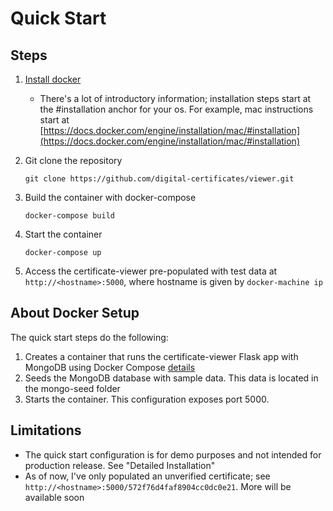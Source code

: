 Quick Start
===========

Steps
-----

1. [Install docker](https://docs.docker.com/engine/installation)
    - There's a lot of introductory information; installation steps start at the #installation anchor for your os. For
example, mac instructions start at [https://docs.docker.com/engine/installation/mac/#installation](https://docs.docker.com/engine/installation/mac/#installation)

2. Git clone the repository

    `git clone https://github.com/digital-certificates/viewer.git`

3. Build the container with docker-compose

    `docker-compose build`

4. Start the container

    `docker-compose up`

5. Access the certificate-viewer pre-populated with test data at `http://<hostname>:5000`, where hostname is given by
    `docker-machine ip`


About Docker Setup
------------------
The quick start steps do the following:

1. Creates a container that runs the certificate-viewer Flask app with MongoDB using Docker Compose [details](http://containertutorials.com/docker-compose/flask-mongo-compose.html)
2. Seeds the MongoDB database with sample data. This data is located in the mongo-seed folder
3. Starts the container. This configuration exposes port 5000.


Limitations
-----------
- The quick start configuration is for demo purposes and not intended for production release. See "Detailed Installation"
- As of now, I've only populated an unverified certificate; see `http://<hostname>:5000/572f76d4faf8904cc0dc0e21`. More
will be available soon

